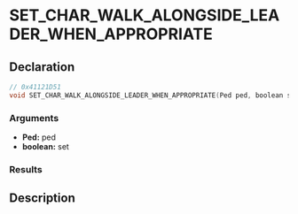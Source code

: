 # SET_CHAR_WALK_ALONGSIDE_LEADER_WHEN_APPROPRIATE

## Declaration
```cpp
// 0x41121D51
void SET_CHAR_WALK_ALONGSIDE_LEADER_WHEN_APPROPRIATE(Ped ped, boolean set);
```

### Arguments
- **Ped:** ped
- **boolean:** set

### Results

## Description
